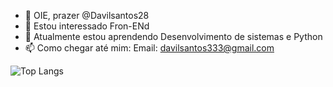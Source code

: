 - 👋 OIE, prazer @Davilsantos28
- 👀 Estou interessado Fron-ENd
- 🌱 Atualmente estou aprendendo Desenvolvimento de sistemas e Python
- 📫 Como chegar até mim: Email: davilsantos333@gmail.com

![Top Langs](https://github-readme-stats-git-masterrstaa-rickstaa.vercel.app/api/top-langs/?username=Davilsantos28&layout=compact&bg_color=000&border_color=30A3DC&title_color=E94D5F&text_color=FFF)

